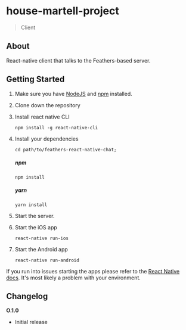 # house-martell-project 

> Client

## About

React-native client that talks to the Feathers-based server.

## Getting Started

1. Make sure you have [NodeJS](https://nodejs.org/) and [npm](https://www.npmjs.com/) installed.

2. Clone down the repository

3. Install react native CLI

    ```
    npm install -g react-native-cli
    ```

4. Install your dependencies
   
    ```
    cd path/to/feathers-react-native-chat;
    ```
    
    ##### npm
    ```
    npm install
    ```
    ##### yarn
    ```
    yarn install
    ```

5. Start the server.

6. Start the iOS app

    ```
    react-native run-ios
    ```

7. Start the Android app

    ```
    react-native run-android
    ```

If you run into issues starting the apps please refer to the [React Native docs](https://facebook.github.io/react-native/docs/getting-started.html). It's most likely a problem with your environment.

## Changelog

__O.1.0__

- Initial release
